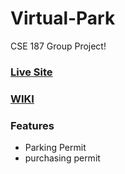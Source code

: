 # Virtual-Park
CSE 187 Group Project!
### [Live Site](https://virtual-park.net/)
### [WIKI](https://github.com/CSE187-W25-Group08/virtual-park/wiki)
### Features
- Parking Permit
- purchasing permit

